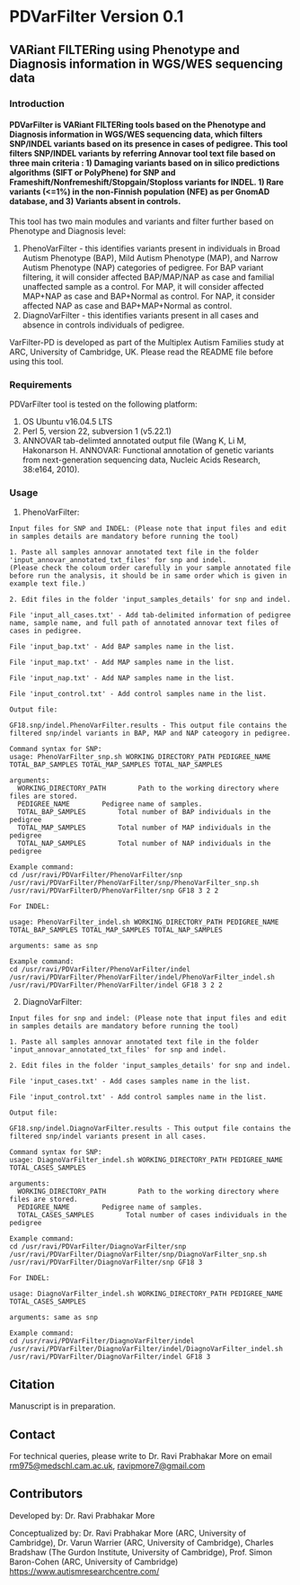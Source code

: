 # PDVarFilter Version 0.1
## VARiant FILTERing using Phenotype and Diagnosis information in WGS/WES sequencing data
### Introduction
#### PDVarFilter is VARiant FILTERing tools based on the Phenotype and Diagnosis information in WGS/WES sequencing data, which filters SNP/INDEL variants based on its presence in cases of pedigree. This tool filters SNP/INDEL variants by referring Annovar tool text file based on three main criteria : 1) Damaging variants based on in silico predictions algorithms (SIFT or PolyPhene) for SNP and Frameshift/Nonfremeshift/Stopgain/Stoploss variants for INDEL. 1) Rare variants (<=1%) in the non-Finnish population (NFE) as per GnomAD database, and 3) Variants absent in controls.

This tool has two main modules and variants and filter further based on Phenotype and Diagnosis level:
1) PhenoVarFilter - this identifies variants present in individuals in Broad Autism Phenotype (BAP), Mild Autism Phenotype (MAP), and Narrow Autism Phenotype (NAP) categories of pedigree. For BAP variant filtering, it will consider affected BAP/MAP/NAP as case and familial unaffected sample as a control. For MAP, it will consider affected MAP+NAP as case and BAP+Normal as control. For NAP, it consider affected NAP as case and BAP+MAP+Normal as control.
2) DiagnoVarFilter - this identifies variants present in all cases and absence in controls individuals of pedigree.

VarFilter-PD is developed as part of the Multiplex Autism Families study at ARC, University of Cambridge, UK. Please read the README file before using this tool.

### Requirements
PDVarFilter tool is tested on the following platform:
1. OS Ubuntu v16.04.5 LTS
2. Perl 5, version 22, subversion 1 (v5.22.1)
3. ANNOVAR tab-delimted annotated output file (Wang K, Li M, Hakonarson H. ANNOVAR: Functional annotation of genetic variants from next-generation sequencing data, Nucleic Acids Research, 38:e164, 2010).

### Usage
1) PhenoVarFilter:
```
Input files for SNP and INDEL: (Please note that input files and edit in samples details are mandatory before running the tool)

1. Paste all samples annovar annotated text file in the folder 'input_annovar_annotated_txt_files' for snp and indel.
(Please check the coloum order carefully in your sample annotated file before run the analysis, it should be in same order which is given in example text file.)

2. Edit files in the folder 'input_samples_details' for snp and indel.

File 'input_all_cases.txt' - Add tab-delimited information of pedigree name, sample name, and full path of annotated annovar text files of cases in pedigree.

File 'input_bap.txt' - Add BAP samples name in the list.

File 'input_map.txt' - Add MAP samples name in the list.

File 'input_nap.txt' - Add NAP samples name in the list.

File 'input_control.txt' - Add control samples name in the list.

Output file: 

GF18.snp/indel.PhenoVarFilter.results - This output file contains the filtered snp/indel variants in BAP, MAP and NAP cateogory in pedigree.

Command syntax for SNP:
usage: PhenoVarFilter_snp.sh WORKING_DIRECTORY_PATH PEDIGREE_NAME TOTAL_BAP_SAMPLES TOTAL_MAP_SAMPLES TOTAL_NAP_SAMPLES

arguments:
  WORKING_DIRECTORY_PATH        Path to the working directory where files are stored.
  PEDIGREE_NAME        Pedigree name of samples.
  TOTAL_BAP_SAMPLES        Total number of BAP individuals in the pedigree
  TOTAL_MAP_SAMPLES        Total number of MAP individuals in the pedigree
  TOTAL_NAP_SAMPLES        Total number of NAP individuals in the pedigree

Example command: 
cd /usr/ravi/PDVarFilter/PhenoVarFilter/snp
/usr/ravi/PDVarFilter/PhenoVarFilter/snp/PhenoVarFilter_snp.sh /usr/ravi/PDVarFilterD/PhenoVarFilter/snp GF18 3 2 2

For INDEL:

usage: PhenoVarFilter_indel.sh WORKING_DIRECTORY_PATH PEDIGREE_NAME TOTAL_BAP_SAMPLES TOTAL_MAP_SAMPLES TOTAL_NAP_SAMPLES

arguments: same as snp

Example command: 
cd /usr/ravi/PDVarFilter/PhenoVarFilter/indel
/usr/ravi/PDVarFilter/PhenoVarFilter/indel/PhenoVarFilter_indel.sh /usr/ravi/PDVarFilter/PhenoVarFilter/indel GF18 3 2 2

```

2) DiagnoVarFilter:

```
Input files for snp and indel: (Please note that input files and edit in samples details are mandatory before running the tool)

1. Paste all samples annovar annotated text file in the folder 'input_annovar_annotated_txt_files' for snp and indel.

2. Edit files in the folder 'input_samples_details' for snp and indel.

File 'input_cases.txt' - Add cases samples name in the list.

File 'input_control.txt' - Add control samples name in the list.

Output file: 

GF18.snp/indel.DiagnoVarFilter.results - This output file contains the filtered snp/indel variants present in all cases.

Command syntax for SNP:
usage: DiagnoVarFilter_indel.sh WORKING_DIRECTORY_PATH PEDIGREE_NAME TOTAL_CASES_SAMPLES

arguments:
  WORKING_DIRECTORY_PATH        Path to the working directory where files are stored.
  PEDIGREE_NAME        Pedigree name of samples.
  TOTAL_CASES_SAMPLES        Total number of cases individuals in the pedigree
  
Example command: 
cd /usr/ravi/PDVarFilter/DiagnoVarFilter/snp
/usr/ravi/PDVarFilter/DiagnoVarFilter/snp/DiagnoVarFilter_snp.sh /usr/ravi/PDVarFilter/DiagnoVarFilter/snp GF18 3

For INDEL:

usage: DiagnoVarFilter_indel.sh WORKING_DIRECTORY_PATH PEDIGREE_NAME TOTAL_CASES_SAMPLES

arguments: same as snp

Example command: 
cd /usr/ravi/PDVarFilter/DiagnoVarFilter/indel
/usr/ravi/PDVarFilter/DiagnoVarFilter/indel/DiagnoVarFilter_indel.sh /usr/ravi/PDVarFilter/DiagnoVarFilter/indel GF18 3
```
## Citation
Manuscript is in preparation.

## Contact
For technical queries, please write to Dr. Ravi Prabhakar More on email rm975@medschl.cam.ac.uk, ravipmore7@gmail.com

## Contributors
Developed by: Dr. Ravi Prabhakar More

Conceptualized by: Dr. Ravi Prabhakar More (ARC, University of Cambridge), Dr. Varun Warrier (ARC, University of Cambridge), Charles Bradshaw (The Gurdon Institute, University of Cambridge), Prof. Simon Baron-Cohen (ARC, University of Cambridge)
https://www.autismresearchcentre.com/

